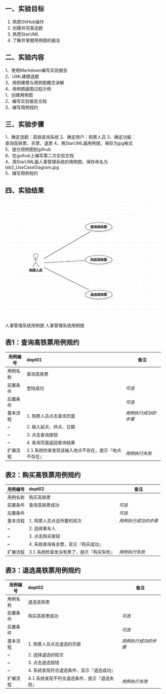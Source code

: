 
## 一、实验目标

1. 熟悉GitHub操作
2. 创建并完善选题
3. 熟悉StarUML
4. 了解并掌握用例图的画法
## 二、实验内容

1、使用Markdown编写实验报告  
2、UML建模选题  
3、用例建模与用例图概念讲解  
4、用例图画图过程示例  
1、创建用例图  
2、编写实验报告文档  
3、编写用例规约 
## 三、实验步骤
1、确定选题：高铁查询系统
2、确定用户：购票人员
3、确定功能：  
查询高铁票、买票、退票
4、用StarUML画用例图，保存为jpg格式  
5、提交用例图到github  
6、在guihub上编写第二次实验文档  
4、用StarUML画人事管理系统的用例图，保存命名为lab2_UseCaseDiagram.jpg  
5、编写用例规约
## 四、实验结果
![第二个UML图](./lab2_UseCaseDiagram.jpg)

人事管理系统用例图
人事管理系统用例图  
## 表1：查询高铁票用例规约  
用例编号  | dept01 | 备注  
-|:-|-  
用例名称  | 查询高铁票 |   
前置条件  | 登陆成功 | *可选*   
后置条件  |     | *可选*   
基本流程  | 1. 购票人员点击查询页面 |*用例执行成功的步骤*    
~| 2. 输入起点、终点、日期 |  
~| 3. 点击查询按钮  |   
~| 4. 查询页面返回查询结果  |   
扩展流程  | 2.1 系统检查发现该输入地点不存在，提示『地点不存在』 |*用例执行失败*  

## 表2：购买高铁票用例规约  
用例编号  | dept02 | 备注  
-|:-|-  
用例名称  | 购买高铁票 |   
前置条件  | 查询高铁票成功 | *可选*   
后置条件  |     | *可选*   
基本流程  | 1. 购票人员点击所要的班次 |*用例执行成功的步骤*    
~| 2. 选择乘车人 | 
~| 3. 点击购买按钮 |   
~| 4. 系统查询有余票，显示『购买成功』 |   
扩展流程  | 3.1 系统检查发没有票了，提示『购买失败』 |*用例执行失败*  

## 表3：退选高铁票用例规约

| 用例编号 | dept02                                       | 备注                 |
| -------- | :------------------------------------------- | -------------------- |
| 用例名称 | 退选高铁票                                   |                      |
| 前置条件 | 购买高铁票成功                               | *可选*               |
| 后置条件 |                                              | *可选*               |
| 基本流程 | 1. 购票人员点击退选的页面                    | *用例执行成功的步骤* |
| ~        | 2. 选择退选的班次                            |                      |
| ~        | 3. 点击退选按钮                              |                      |
| ~        | 4. 系统发现符合退选条件，显示『退选成功』    |                      |
| 扩展流程 | 4.1 系统发现不符合退选条件，提示『退选失败』 | *用例执行失败*       |
